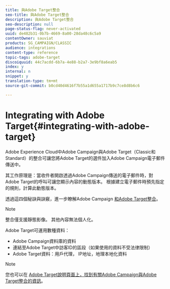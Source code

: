 ```yaml
---
title: 與Adobe Target整合
seo-title: 與Adobe Target整合
description: 與Adobe Target整合
seo-description: null
page-status-flag: never-activated
uuid: de482b31-0b7b-4669-8a00-28da48c6c5a9
contentOwner: sauviat
products: SG_CAMPAIGN/CLASSIC
audience: integrations
content-type: reference
topic-tags: adobe-target
discoiquuid: 44c7acdd-6b7a-4e88-b2a7-3e9bf8a6eab5
index: y
internal: n
snippet: y
translation-type: tm+mt
source-git-commit: b0cd40d4616f7b55a1d655a1717b9c7ce8d8b6c6

---
```



# Integrating with Adobe Target{#integrating-with-adobe-target}

Adobe Experience Cloud中Adobe Campaign與Adobe Target（Classic和Standard）的整合可讓您將Adobe Target的選件加入Adobe Campaign電子郵件傳送中。

其工作原理是：當收件者開啟透過Adobe Campaign傳送的電子郵件時，對Adobe Target的呼叫可讓您顯示內容的動態版本。 根據建立電子郵件時預先指定的規則，計算此動態版本。

透過這四個秘訣與訣竅，進一步瞭解Adobe Campaign [和Adobe Target整合](https://www.adobe.com/content/dam/www/us/en/marketing/campaign/pdfs/Adobe_Campaign_for_Target_Tips_and_Tricks.pdf)。
>[!NOTE]
>
>整合僅支援靜態影像。 其他內容無法個人化。

Adobe Target可運用數種資料：

* Adobe Campaign資料庫的資料
* 連結至Adobe Target中訪客ID的區段（如果使用的資料不受法律限制）
* Adobe Target資料：用戶代理， IP地址，地理本地化資料

>[!NOTE]
>
>您也可以在 [Adobe Target說明頁面上，找到有關Adobe Campaign與Adobe Target整合的資訊](https://marketing.adobe.com/resources/help/en_US/target/a4t/c_campaign_and_target.html)。
